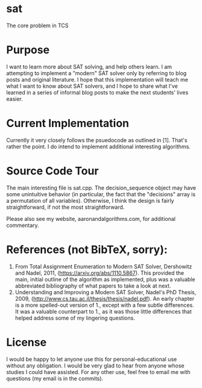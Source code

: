 # sat
The core problem in TCS

# Purpose
I want to learn more about SAT solving, and help others learn. I am attempting to implement a "modern" SAT
solver only by referring to blog posts and original literature. I hope that this implementation will teach
me what I want to know about SAT solvers, and I hope to share what I've learned in a series of informal blog
posts to make the next students' lives easier.

# Current Implementation
Currently it very closely follows the psuedocode as outlined in [1]. That's rather the point. I do intend to implement
additional interesting algorithms.

# Source Code Tour
The main interesting file is sat.cpp. The decision_sequence object may have some unintuitive behavior (in particular, the
fact that the "decisions" array is a permutation of all variables). Otherwise, I think the design is fairly straightforward,
if not the most straightforward.

Please also see my website, aaronandalgorithms.com, for additional commentary.

# References (not BibTeX, sorry):
1. From Total Assignment Enumeration to Modern SAT Solver, Dershowitz and Nadel, 2011, (https://arxiv.org/abs/1110.5867).
This provided the main, initial outline of the algorithm as implemented, plus was a valuable abbreviated bibliography of
what papers to take a look at next.
2. Understanding and Improving a Modern SAT Solver, Nadel's PhD Thesis, 2009, (http://www.cs.tau.ac.il/thesis/thesis/nadel.pdf).
An early chapter is a more spelled-out version of 1., except with a few subtle differences. It was a valuable counterpart
to 1., as it was those little differences that helped address some of my lingering questions.

# License
I would be happy to let anyone use this for personal-educational use without any obligation. I would be very glad to hear from
anyone whose studies I could have assisted. For any other use, feel free to email me with questions (my email is in the commits).
